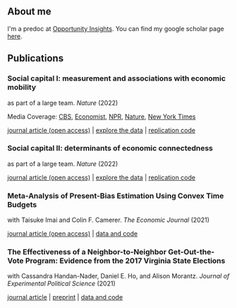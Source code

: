 ## About me

I'm a predoc at [Opportunity Insights](https://opportunityinsights.org/). You can find my google scholar page [here](https://scholar.google.com/citations?view_op=list_works&hl=en&hl=en&user=fXaqzV4AAAAJ). 

## Publications

### Social capital I: measurement and associations with economic mobility
as part of a large team. _Nature_ (2022)

Media Coverage: [CBS](https://www.cbsnews.com/news/economic-mobility-poor-children-rich-friends-study-raj-chetty/), [Economist](https://www.economist.com/graphic-detail/2022/08/01/a-new-study-shows-how-much-social-capital-matters), [NPR](https://www.npr.org/sections/money/2022/08/01/1114661467/why-the-american-dream-is-more-attainable-in-some-cities-than-others), [Nature](https://www.nature.com/articles/d41586-022-01843-4), [New York Times](https://www.nytimes.com/interactive/2022/08/01/upshot/rich-poor-friendships.html)

[journal article (open access)](https://www.nature.com/articles/s41586-022-04996-4) | [explore the data](https://www.socialcapital.org) | [replication code](https://opportunityinsights.org/data/?geographic_level=0&topic=0&paper_id=3978#resource-listing)

### Social capital II: determinants of economic connectedness
as part of a large team. _Nature_ (2022)

[journal article (open access)](https://www.nature.com/articles/s41586-022-04997-3) | [explore the data](https://www.socialcapital.org) | [replication code](https://opportunityinsights.org/data/?geographic_level=0&topic=0&paper_id=3982#resource-listing)

### Meta-Analysis of Present-Bias Estimation Using Convex Time Budgets
with Taisuke Imai and Colin F. Camerer. _The Economic Journal_ (2021)

[journal article (open access)](https://academic.oup.com/ej/advance-article/doi/10.1093/ej/ueaa115/5912830) | [data and code](https://osf.io/wg87v/)

### The Effectiveness of a Neighbor-to-Neighbor Get-Out-the-Vote Program: Evidence from the 2017 Virginia State Elections
with Cassandra Handan-Nader, Daniel E. Ho, and Alison Morantz. _Journal of Experimental Political Science_ (2021)

[journal article](https://www.cambridge.org/core/journals/journal-of-experimental-political-science/article/abs/effectiveness-of-a-neighbortoneighbor-getoutthevote-program-evidence-from-the-2017-virginia-state-elections/85B428BD076E9B90FCA64C490C255F6A) | [preprint](https://tomrutter42.github.io/folder/plus3.pdf) | [data and code](https://dataverse.harvard.edu/dataset.xhtml?persistentId=doi:10.7910/DVN/QPRZD4)
